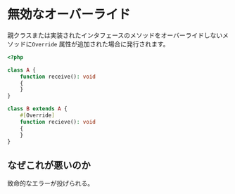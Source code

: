 # 無効なオーバーライド

親クラスまたは実装されたインタフェースのメソッドをオーバーライドしないメソッドに`Override` 属性が追加された場合に発行されます。

```php
<?php

class A {
    function receive(): void
    {
    }
}

class B extends A {
    #[Override]
    function recieve(): void
    {
    }
}
```

## なぜこれが悪いのか

致命的なエラーが投げられる。
